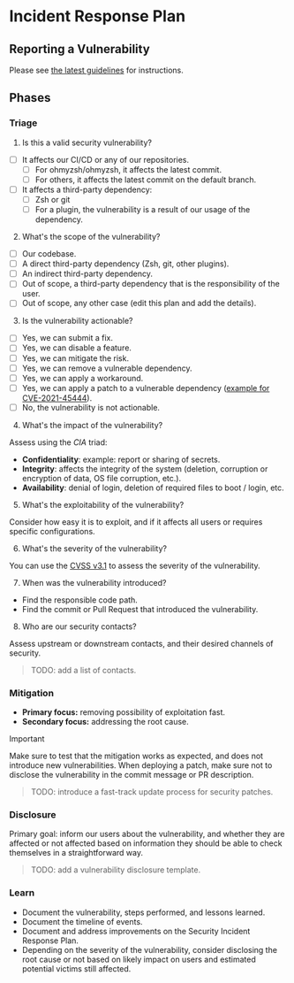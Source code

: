 # Incident Response Plan

## Reporting a Vulnerability

Please see [the latest guidelines](https://github.com/ohmyzsh/ohmyzsh/blob/master/SECURITY.md) for instructions.

## Phases

### Triage

1. Is this a valid security vulnerability?

- [ ] It affects our CI/CD or any of our repositories.
  - [ ] For ohmyzsh/ohmyzsh, it affects the latest commit.
  - [ ] For others, it affects the latest commit on the default branch.
- [ ] It affects a third-party dependency:
  - [ ] Zsh or git
  - [ ] For a plugin, the vulnerability is a result of our usage of the dependency.

2. What's the scope of the vulnerability?

- [ ] Our codebase.
- [ ] A direct third-party dependency (Zsh, git, other plugins).
- [ ] An indirect third-party dependency.
- [ ] Out of scope, a third-party dependency that is the responsibility of the user.
- [ ] Out of scope, any other case (edit this plan and add the details).

3. Is the vulnerability actionable?

- [ ] Yes, we can submit a fix.
- [ ] Yes, we can disable a feature.
- [ ] Yes, we can mitigate the risk.
- [ ] Yes, we can remove a vulnerable dependency.
- [ ] Yes, we can apply a workaround.
- [ ] Yes, we can apply a patch to a vulnerable dependency ([example for CVE-2021-45444](https://github.com/ohmyzsh/ohmyzsh/blob/cb72d7dcbf08b435c7f8a6470802b207b2aa02c3/lib/vcs_info.zsh)).
- [ ] No, the vulnerability is not actionable.

4. What's the impact of the vulnerability?

Assess using the _CIA_ triad:

- **Confidentiality**: example: report or sharing of secrets.
- **Integrity**: affects the integrity of the system (deletion, corruption or encryption of data, OS file corruption, etc.).
- **Availability**: denial of login, deletion of required files to boot / login, etc.

5. What's the exploitability of the vulnerability?

Consider how easy it is to exploit, and if it affects all users or requires specific configurations.

6. What's the severity of the vulnerability?

You can use the [CVSS v3.1](https://www.first.org/cvss/specification-document) to assess the severity of the vulnerability.

7. When was the vulnerability introduced?

- Find the responsible code path.
- Find the commit or Pull Request that introduced the vulnerability.

8. Who are our security contacts?

Assess upstream or downstream contacts, and their desired channels of security.

> TODO: add a list of contacts.

### Mitigation

- **Primary focus:** removing possibility of exploitation fast.
- **Secondary focus:** addressing the root cause.

> [!IMPORTANT]
> Make sure to test that the mitigation works as expected, and does not introduce new vulnerabilities.
> When deploying a patch, make sure not to disclose the vulnerability in the commit message or PR description.

> TODO: introduce a fast-track update process for security patches.

### Disclosure

Primary goal: inform our users about the vulnerability, and whether they are affected or not affected based on information they should be able to check themselves in a straightforward way.

> TODO: add a vulnerability disclosure template.

### Learn

- Document the vulnerability, steps performed, and lessons learned.
- Document the timeline of events.
- Document and address improvements on the Security Incident Response Plan.
- Depending on the severity of the vulnerability, consider disclosing the root cause or not based on likely impact on users and estimated potential victims still affected.
